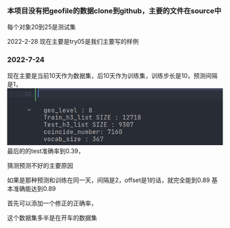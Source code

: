 ### 本项目没有把geofile的数据clone到github，主要的文件在source中

每个对象20到25是测试集

2022-2-28 现在主要是try05是我们主要写的样例

### 2022-7-24
现在主要是当前10天作为数据集，后10天作为训练集，训练步长是10，预测间隔是1，
![img.png](img.png)
最后的的test准确率到0.39，

猜测预测不好的主要原因

如果是那种预测和训练在同一天，间隔是2，offset是1的话，就完全能到0.89
基本准确能达到0.89

首先可以添加一个修正的正确率，

这个数据集多半是在开车的数据集
